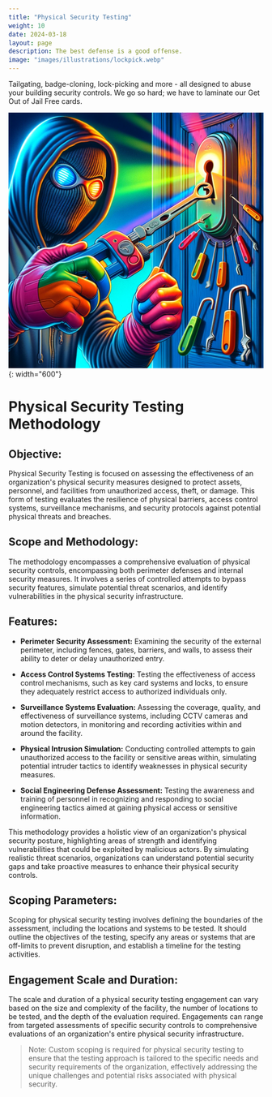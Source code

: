 ```yaml
---
title: "Physical Security Testing"
weight: 10
date: 2024-03-18 
layout: page
description: The best defense is a good offense.
image: "images/illustrations/lockpick.webp"
---
```


Tailgating, badge-cloning, lock-picking and more - all designed to abuse your building security controls. We go so hard; we have to laminate our Get Out of Jail Free cards. 
<!--more-->

![hacking door](/images/illustrations/lockpick.webp){: width="600"}
# Physical Security Testing Methodology 

## Objective: 
Physical Security Testing is focused on assessing the effectiveness of an organization's physical security measures designed to protect assets, personnel, and facilities from unauthorized access, theft, or damage. This form of testing evaluates the resilience of physical barriers, access control systems, surveillance mechanisms, and security protocols against potential physical threats and breaches. 

## Scope and Methodology: 
The methodology encompasses a comprehensive evaluation of physical security controls, encompassing both perimeter defenses and internal security measures. It involves a series of controlled attempts to bypass security features, simulate potential threat scenarios, and identify vulnerabilities in the physical security infrastructure. 

## Features: 

- **Perimeter Security Assessment:** Examining the security of the external perimeter, including fences, gates, barriers, and walls, to assess their ability to deter or delay unauthorized entry. 

- **Access Control Systems Testing:** Testing the effectiveness of access control mechanisms, such as key card systems and locks, to ensure they adequately restrict access to authorized individuals only. 

- **Surveillance Systems Evaluation:** Assessing the coverage, quality, and effectiveness of surveillance systems, including CCTV cameras and motion detectors, in monitoring and recording activities within and around the facility. 

- **Physical Intrusion Simulation:** Conducting controlled attempts to gain unauthorized access to the facility or sensitive areas within, simulating potential intruder tactics to identify weaknesses in physical security measures. 
 
- **Social Engineering Defense Assessment:** Testing the awareness and training of personnel in recognizing and responding to social engineering tactics aimed at gaining physical access or sensitive information. 

This methodology provides a holistic view of an organization's physical security posture, highlighting areas of strength and identifying vulnerabilities that could be exploited by malicious actors. By simulating realistic threat scenarios, organizations can understand potential security gaps and take proactive measures to enhance their physical security controls. 

## Scoping Parameters: 

Scoping for physical security testing involves defining the boundaries of the assessment, including the locations and systems to be tested. It should outline the objectives of the testing, specify any areas or systems that are off-limits to prevent disruption, and establish a timeline for the testing activities. 

## Engagement Scale and Duration: 

The scale and duration of a physical security testing engagement can vary based on the size and complexity of the facility, the number of locations to be tested, and the depth of the evaluation required. Engagements can range from targeted assessments of specific security controls to comprehensive evaluations of an organization's entire physical security infrastructure. 

> Note: Custom scoping is required for physical security testing to ensure that the testing approach is tailored to the specific needs and security requirements of the organization, effectively addressing the unique challenges and potential risks associated with physical security. 
